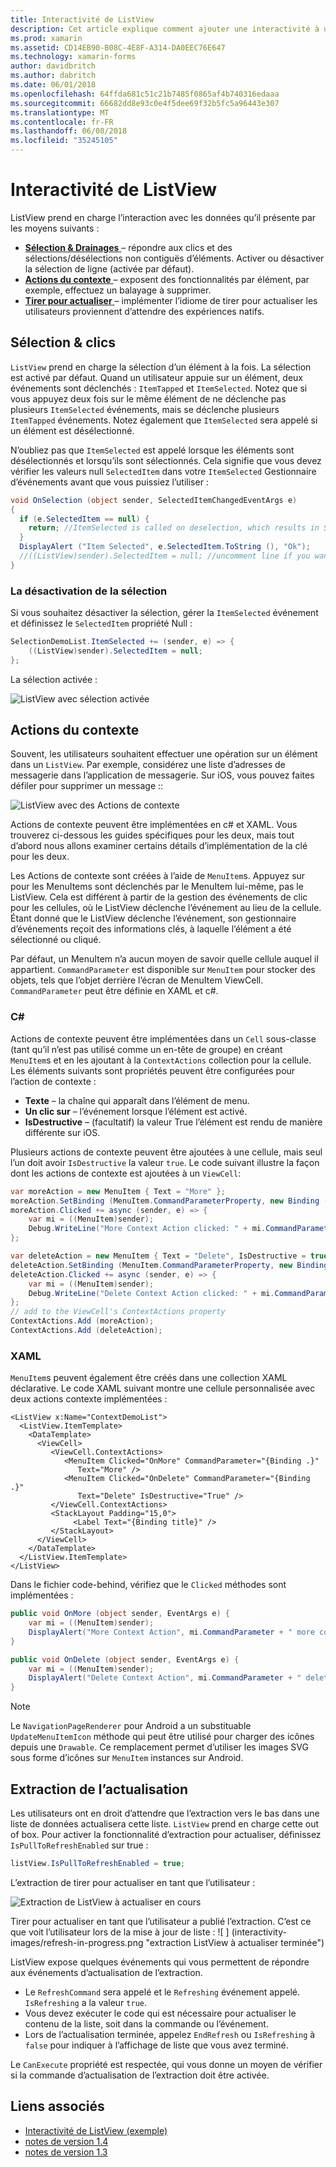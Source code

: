 ```yaml
---
title: Interactivité de ListView
description: Cet article explique comment ajouter une interactivité à un Xamarin.Forms ListView en implémentant les sélections, balayez à supprimer et tirer pour actualiser.
ms.prod: xamarin
ms.assetid: CD14EB90-B08C-4E8F-A314-DA0EEC76E647
ms.technology: xamarin-forms
author: davidbritch
ms.author: dabritch
ms.date: 06/01/2018
ms.openlocfilehash: 64ffda681c51c21b7485f0865af4b740316edaaa
ms.sourcegitcommit: 66682dd8e93c0e4f5dee69f32b5fc5a96443e307
ms.translationtype: MT
ms.contentlocale: fr-FR
ms.lasthandoff: 06/08/2018
ms.locfileid: "35245105"
---
```

# <a name="listview-interactivity"></a>Interactivité de ListView

ListView prend en charge l’interaction avec les données qu’il présente par les moyens suivants :

- [**Sélection & Drainages** ](#selectiontaps) &ndash; répondre aux clics et des sélections/désélections non contiguës d’éléments. Activer ou désactiver la sélection de ligne (activée par défaut).
- [**Actions du contexte** ](#Context_Actions) &ndash; exposent des fonctionnalités par élément, par exemple, effectuez un balayage à supprimer.
- [**Tirer pour actualiser** ](#Pull_to_Refresh) &ndash; implémenter l’idiome de tirer pour actualiser les utilisateurs proviennent d’attendre des expériences natifs.

<a name="selectiontaps" />

## <a name="selection--taps"></a>Sélection & clics
`ListView` prend en charge la sélection d’un élément à la fois. La sélection est activé par défaut. Quand un utilisateur appuie sur un élément, deux événements sont déclenchés : `ItemTapped` et `ItemSelected`. Notez que si vous appuyez deux fois sur le même élément de ne déclenche pas plusieurs `ItemSelected` événements, mais se déclenche plusieurs `ItemTapped` événements. Notez également que `ItemSelected` sera appelé si un élément est désélectionné.

N’oubliez pas que `ItemSelected` est appelé lorsque les éléments sont désélectionnés et lorsqu’ils sont sélectionnés. Cela signifie que vous devez vérifier les valeurs null `SelectedItem` dans votre `ItemSelected` Gestionnaire d’événements avant que vous puissiez l’utiliser :

```csharp
void OnSelection (object sender, SelectedItemChangedEventArgs e)
{
  if (e.SelectedItem == null) {
    return; //ItemSelected is called on deselection, which results in SelectedItem being set to null
  }
  DisplayAlert ("Item Selected", e.SelectedItem.ToString (), "Ok");
  //((ListView)sender).SelectedItem = null; //uncomment line if you want to disable the visual selection state.
}
```

### <a name="disabling-selection"></a>La désactivation de la sélection

Si vous souhaitez désactiver la sélection, gérer la `ItemSelected` événement et définissez le `SelectedItem` propriété Null :

```csharp
SelectionDemoList.ItemSelected += (sender, e) => {
    ((ListView)sender).SelectedItem = null;
};
```

La sélection activée :

![](interactivity-images/selection-default.png "ListView avec sélection activée")

<a name="Context_Actions" />

## <a name="context-actions"></a>Actions du contexte
Souvent, les utilisateurs souhaitent effectuer une opération sur un élément dans un `ListView`. Par exemple, considérez une liste d’adresses de messagerie dans l’application de messagerie. Sur iOS, vous pouvez faites défiler pour supprimer un message ::

![](interactivity-images/context-default.png "ListView avec des Actions de contexte")

Actions de contexte peuvent être implémentées en c# et XAML. Vous trouverez ci-dessous les guides spécifiques pour les deux, mais tout d’abord nous allons examiner certains détails d’implémentation de la clé pour les deux.

Les Actions de contexte sont créées à l’aide de `MenuItem`s. Appuyez sur pour les MenuItems sont déclenchés par le MenuItem lui-même, pas le ListView. Cela est différent à partir de la gestion des événements de clic pour les cellules, où le ListView déclenche l’événement au lieu de la cellule. Étant donné que le ListView déclenche l’événement, son gestionnaire d’événements reçoit des informations clés, à laquelle l’élément a été sélectionné ou cliqué.

Par défaut, un MenuItem n’a aucun moyen de savoir quelle cellule auquel il appartient. `CommandParameter` est disponible sur `MenuItem` pour stocker des objets, tels que l’objet derrière l’écran de MenuItem ViewCell. `CommandParameter` peut être définie en XAML et c#.

### <a name="c"></a>C#  

Actions de contexte peuvent être implémentées dans un `Cell` sous-classe (tant qu’il n’est pas utilisé comme un en-tête de groupe) en créant `MenuItem`s et en les ajoutant à la `ContextActions` collection pour la cellule. Les éléments suivants sont propriétés peuvent être configurées pour l’action de contexte :

* **Texte** &ndash; la chaîne qui apparaît dans l’élément de menu.
* **Un clic sur** &ndash; l’événement lorsque l’élément est activé.
* **IsDestructive** &ndash; (facultatif) la valeur True l’élément est rendu de manière différente sur iOS.

Plusieurs actions de contexte peuvent être ajoutées à une cellule, mais seul l’un doit avoir `IsDestructive` la valeur `true`. Le code suivant illustre la façon dont les actions de contexte est ajoutées à un `ViewCell`:

```csharp
var moreAction = new MenuItem { Text = "More" };
moreAction.SetBinding (MenuItem.CommandParameterProperty, new Binding ("."));
moreAction.Clicked += async (sender, e) => {
    var mi = ((MenuItem)sender);
    Debug.WriteLine("More Context Action clicked: " + mi.CommandParameter);
};

var deleteAction = new MenuItem { Text = "Delete", IsDestructive = true }; // red background
deleteAction.SetBinding (MenuItem.CommandParameterProperty, new Binding ("."));
deleteAction.Clicked += async (sender, e) => {
    var mi = ((MenuItem)sender);
    Debug.WriteLine("Delete Context Action clicked: " + mi.CommandParameter);
};
// add to the ViewCell's ContextActions property
ContextActions.Add (moreAction);
ContextActions.Add (deleteAction);
```

### <a name="xaml"></a>XAML

`MenuItem`s peuvent également être créés dans une collection XAML déclarative. Le code XAML suivant montre une cellule personnalisée avec deux actions contexte implémentées :

```xaml
<ListView x:Name="ContextDemoList">
  <ListView.ItemTemplate>
    <DataTemplate>
      <ViewCell>
         <ViewCell.ContextActions>
            <MenuItem Clicked="OnMore" CommandParameter="{Binding .}"
               Text="More" />
            <MenuItem Clicked="OnDelete" CommandParameter="{Binding .}"
               Text="Delete" IsDestructive="True" />
         </ViewCell.ContextActions>
         <StackLayout Padding="15,0">
              <Label Text="{Binding title}" />
         </StackLayout>
      </ViewCell>
    </DataTemplate>
  </ListView.ItemTemplate>
</ListView>
```

Dans le fichier code-behind, vérifiez que le `Clicked` méthodes sont implémentées :

```csharp
public void OnMore (object sender, EventArgs e) {
    var mi = ((MenuItem)sender);
    DisplayAlert("More Context Action", mi.CommandParameter + " more context action", "OK");
}

public void OnDelete (object sender, EventArgs e) {
    var mi = ((MenuItem)sender);
    DisplayAlert("Delete Context Action", mi.CommandParameter + " delete context action", "OK");
}
```

> [!NOTE]
> Le `NavigationPageRenderer` pour Android a un substituable `UpdateMenuItemIcon` méthode qui peut être utilisé pour charger des icônes depuis une `Drawable`. Ce remplacement permet d’utiliser les images SVG sous forme d’icônes sur `MenuItem` instances sur Android.

<a name="Pull_to_Refresh" />

## <a name="pull-to-refresh"></a>Extraction de l’actualisation
Les utilisateurs ont en droit d’attendre que l’extraction vers le bas dans une liste de données actualisera cette liste. `ListView` prend en charge cette out of box. Pour activer la fonctionnalité d’extraction pour actualiser, définissez `IsPullToRefreshEnabled` sur true :

```csharp
listView.IsPullToRefreshEnabled = true;
```

L’extraction de tirer pour actualiser en tant que l’utilisateur :

![](interactivity-images/refresh-start.png "Extraction de ListView à actualiser en cours")

Tirer pour actualiser en tant que l’utilisateur a publié l’extraction. C’est ce que voit l’utilisateur lors de la mise à jour de liste : ![ ] (interactivity-images/refresh-in-progress.png "extraction ListView à actualiser terminée")

ListView expose quelques événements qui vous permettent de répondre aux événements d’actualisation de l’extraction.

-  Le `RefreshCommand` sera appelé et le `Refreshing` événement appelé. `IsRefreshing` a la valeur `true`.
-  Vous devez exécuter le code qui est nécessaire pour actualiser le contenu de la liste, soit dans la commande ou l’événement.
-  Lors de l’actualisation terminée, appelez `EndRefresh` ou `IsRefreshing` à `false` pour indiquer à l’affichage de liste que vous avez terminé.

Le `CanExecute` propriété est respectée, qui vous donne un moyen de vérifier si la commande d’actualisation de l’extraction doit être activée.



## <a name="related-links"></a>Liens associés

- [Interactivité de ListView (exemple)](https://developer.xamarin.com/samples/xamarin-forms/UserInterface/ListView/interactivity)
- [notes de version 1.4](http://forums.xamarin.com/discussion/35451/xamarin-forms-1-4-0-released/)
- [notes de version 1.3](http://forums.xamarin.com/discussion/29934/xamarin-forms-1-3-0-released/)
